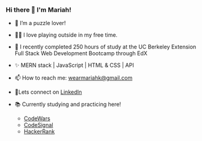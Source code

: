 ### Hi there 👋 I'm Mariah!

- 🔭 I’m a puzzle lover!
- 🫶🏻 I love playing outside in my free time.
- 🌱 I recently completed 250 hours of study at the UC Berkeley Extension Full Stack Web Development Bootcamp through EdX
- ✨ MERN stack | JavaScript | HTML & CSS | API
- 📫 How to reach me: <wearmariahk@gmail.com>
- 🔹Lets connect on [LinkedIn](https://www.linkedin.com/mwlite/in/mariah-wear-7b1630255)

- 📚 Currently studying and practicing here!
    - [CodeWars](https://www.codewars.com/users/mariahw4)  
    - [CodeSignal](https://app.codesignal.com/profile/mariahw4)
    - [HackerRank](https://www.hackerrank.com/wearmariahk)


